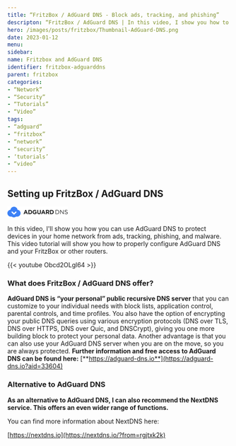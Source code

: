 ```yaml
---
title: “FritzBox / AdGuard DNS - Block ads, tracking, and phishing”
descripton: “FritzBox / AdGuard DNS | In this video, I show you how to run your own public DNS server (AdGuard DNS)”
hero: /images/posts/fritzbox/Thumbnail-AdGuard-DNS.png
date: 2023-01-12
menu:
sidebar:
name: Fritzbox and AdGuard DNS
identifier: fritzbox-adguarddns
parent: fritzbox
categories:
- “Network”
- “Security” 
- “Tutorials”
- “Video”
tags:
- “adguard”
- “fritzbox”
- “network”
- “security”
- ‘tutorials’
- “video”
---
```

## Setting up FritzBox / AdGuard DNS

[![logo adguard dns](/images/posts/fritzbox/logo_adguard.png)](https://adguard-dns.io/?aid=33604)

In this video, I'll show you how you can use AdGuard DNS to protect devices in your home network from ads, tracking, phishing, and malware.
This video tutorial will show you how to properly configure AdGuard DNS and your FritzBox or other routers.

{{< youtube Obcd2OLgl64 >}}

### What does FritzBox / AdGuard DNS offer?
**AdGuard DNS is “your personal” public recursive DNS server** that you can customize to your individual needs with block lists, application control, parental controls, and time profiles.
You also have the option of encrypting your public DNS queries using various encryption protocols (DNS over TLS, DNS over HTTPS, DNS over Quic, and DNSCrypt), giving you one more building block to protect your personal data.
Another advantage is that you can also use your AdGuard DNS server when you are on the move, so you are always protected.
**Further information and free access to AdGuard DNS can be found here:**
[**https://adguard-dns.io**](https://adguard-dns.io?aid=33604)
### Alternative to AdGuard DNS
**As an alternative to AdGuard DNS, I can also recommend the NextDNS service. This offers an even wider range of functions.**

You can find more information about NextDNS here:

[https://nextdns.io](https://nextdns.io/?from=rgjtxk2k)

